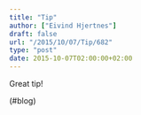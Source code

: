 ```yaml
---
title: "Tip"
author: ["Eivind Hjertnes"]
draft: false
url: "/2015/10/07/Tip/682"
type: "post"
date: 2015-10-07T02:00:00+02:00
---
```


Great tip!

(#blog)
